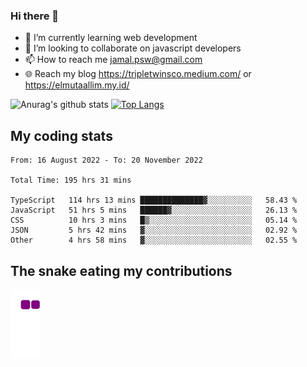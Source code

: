 ### Hi there 👋

<!--
**padepokanpenguin/padepokanpenguin** is a ✨ _special_ ✨ repository because its `README.md` (this file) appears on your GitHub profile.
-->

- 🌱 I’m currently learning  web development
- 👯 I’m looking to collaborate on javascript developers
- 📫 How to reach me jamal.psw@gmail.com
- 🌐 Reach my blog https://tripletwinsco.medium.com/ or https://elmutaallim.my.id/

![Anurag's github stats](https://github-readme-stats.vercel.app/api?username=padepokanpenguin&count_private=true&disable_animations=false&show_icons=true&theme=default)
[![Top Langs](https://github-readme-stats.vercel.app/api/top-langs/?username=padepokanpenguin&theme=default&layout=compact)](https://github.com/padepokanpenguin)

## My coding stats

<!--START_SECTION:waka-->

```text
From: 16 August 2022 - To: 20 November 2022

Total Time: 195 hrs 31 mins

TypeScript   114 hrs 13 mins ██████████████▓░░░░░░░░░░   58.43 %
JavaScript   51 hrs 5 mins   ██████▓░░░░░░░░░░░░░░░░░░   26.13 %
CSS          10 hrs 3 mins   █▒░░░░░░░░░░░░░░░░░░░░░░░   05.14 %
JSON         5 hrs 42 mins   ▓░░░░░░░░░░░░░░░░░░░░░░░░   02.92 %
Other        4 hrs 58 mins   ▓░░░░░░░░░░░░░░░░░░░░░░░░   02.55 %
```

<!--END_SECTION:waka-->


## The snake eating my contributions
![snake gif](https://github.com/padepokanpenguin/padepokanpenguin/blob/output/github-contribution-grid-snake.gif)
